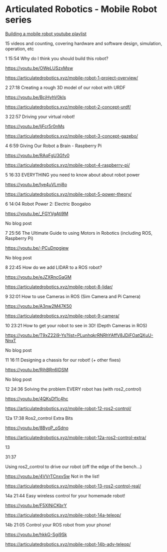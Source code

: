 # Articulated Robotics - Mobile Robot series 

[Building a mobile robot youtube playlist](https://www.youtube.com/playlist?list=PLunhqkrRNRhYAffV8JDiFOatQXuU-NnxT)

15 videos and counting, covering hardware and software design, simulation, operation, etc

1
15:54
Why do I think you should build this robot?

https://youtu.be/OWeLUSzxMsw

https://articulatedrobotics.xyz/mobile-robot-1-project-overview/

2
27:18
Creating a rough 3D model of our robot with URDF

https://youtu.be/BcjHyhV0kIs

https://articulatedrobotics.xyz/mobile-robot-2-concept-urdf/

3
22:57
Driving your virtual robot!

https://youtu.be/IjFcr5r0nMs

https://articulatedrobotics.xyz/mobile-robot-3-concept-gazebo/

4
6:59
Giving Our Robot a Brain - Raspberry Pi

https://youtu.be/RAqFgU3Gfv0

https://articulatedrobotics.xyz/mobile-robot-4-raspberry-pi/

5
16:33
EVERYTHING you need to know about about robot power

https://youtu.be/Iye4uVLmj8o

https://articulatedrobotics.xyz/mobile-robot-5-power-theory/

6
14:04
Robot Power 2: Electric Boogaloo

https://youtu.be/_FGYVgAti9M

No blog post

7
25:56
The Ultimate Guide to using Motors in Robotics (including ROS, Raspberry Pi)

https://youtu.be/-PCuDnpgiew

No blog post

8
22:45
How do we add LIDAR to a ROS robot?

https://youtu.be/eJZXRncGaGM

https://articulatedrobotics.xyz/mobile-robot-8-lidar/

9
32:01
How to use Cameras in ROS (Sim Camera and Pi Camera)

https://youtu.be/A3nw2M47K50

https://articulatedrobotics.xyz/mobile-robot-9-camera/

10
23:21
How to get your robot to see in 3D! (Depth Cameras in ROS)

https://youtu.be/T9xZ22i9-Ys?list=PLunhqkrRNRhYAffV8JDiFOatQXuU-NnxT

No blog post

11
16:11
Designing a chassis for our robot! (+ other fixes)

https://youtu.be/RjhBRn6lDSM

No blog post

12
24:36
Solving the problem EVERY robot has (with ros2_control)

https://youtu.be/4QKsDf1c4hc

https://articulatedrobotics.xyz/mobile-robot-12-ros2-control/

12a
17:38
Ros2_control Extra Bits

https://youtu.be/8ByoP_oSdno

https://articulatedrobotics.xyz/mobile-robot-12a-ros2-control-extra/

13

31:37

Using ros2_control to drive our robot (off the edge of the bench...)

https://youtu.be/4VVrTCnxvSw Not in the list!

https://articulatedrobotics.xyz/mobile-robot-13-ros2-control-real/

14a
21:44
Easy wireless control for your homemade robot!

https://youtu.be/F5XlNiCKbrY

https://articulatedrobotics.xyz/mobile-robot-14a-teleop/



14b
21:05
Control your ROS robot from your phone!

https://youtu.be/hkkG-Sgi9Sk

https://articulatedrobotics.xyz/mobile-robot-14b-adv-teleop/